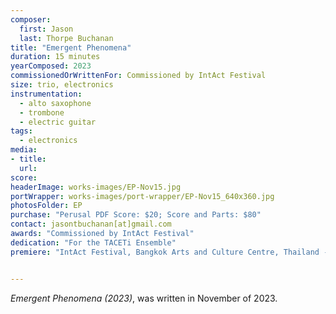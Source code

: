 ```yaml
---
composer:
  first: Jason
  last: Thorpe Buchanan
title: "Emergent Phenomena"
duration: 15 minutes
yearComposed: 2023
commissionedOrWrittenFor: Commissioned by IntAct Festival
size: trio, electronics
instrumentation:
  - alto saxophone
  - trombone
  - electric guitar
tags:
  - electronics
media:
- title: 
  url:  
score: 
headerImage: works-images/EP-Nov15.jpg
portWrapper: works-images/port-wrapper/EP-Nov15_640x360.jpg
photosFolder: EP
purchase: "Perusal PDF Score: $20; Score and Parts: $80"
contact: jasontbuchanan[at]gmail.com
awards: "Commissioned by IntAct Festival"
dedication: "For the TACETi Ensemble"
premiere: "IntAct Festival, Bangkok Arts and Culture Centre, Thailand - December 24, 2023"   


---
```

*Emergent Phenomena (2023)*, was written in November of 2023.
